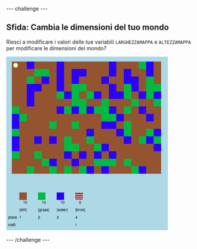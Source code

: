 \--- challenge \---

## Sfida: Cambia le dimensioni del tuo mondo

Riesci a modificare i valori delle tue variabili `LARGHEZZAMAPPA` e `ALTEZZAMAPPA` per modificare le dimensioni del mondo?

![schermata](images/craft-mapsize.png)

\--- /challenge \---